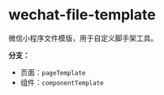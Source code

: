 # wechat-file-template

微信小程序文件模版，用于自定义脚手架工具。

**分支：**

- 页面：`pageTemplate`
- 组件：`componentTemplate`
